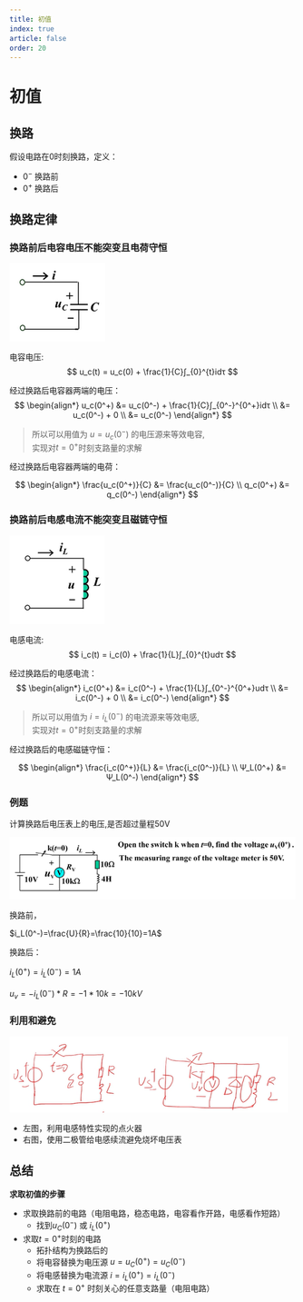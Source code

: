 ```yaml
---
title: 初值
index: true
article: false
order: 20
---
```


# 初值

## 换路

假设电路在0时刻换路，定义：
- $0^-$ 换路前
- $0^+$ 换路后

## 换路定律

### 换路前后电容电压不能突变且电荷守恒  

![alt text](assets/images/image-5.png)


电容电压:
$$
u_c(t) = u_c(0) + \frac{1}{C}∫_{0}^{t}idτ
$$

经过换路后电容器两端的电压：
$$
\begin{align*}
u_c(0^+) &= u_c(0^-) + \frac{1}{C}∫_{0^-}^{0^+}idτ \\
&= u_c(0^-) + 0 \\
&= u_c(0^-) 
\end{align*}
$$

> 所以可以用值为 $u=u_c(0^-)$ 的电压源来等效电容,  
> 实现对$t=0^+$时刻支路量的求解

经过换路后电容器两端的电荷：

$$
\begin{align*}
 \frac{u_c(0^+)}{C} &= \frac{u_c(0^-)}{C}  \\
q_c(0^+) &= q_c(0^-) 
\end{align*}
$$

### 换路前后电感电流不能突变且磁链守恒

![alt text](assets/images/image-6.png)

电感电流:
$$
i_c(t) = i_c(0) + \frac{1}{L}∫_{0}^{t}udτ
$$

经过换路后的电感电流：
$$
\begin{align*}
i_c(0^+) &= i_c(0^-) + \frac{1}{L}∫_{0^-}^{0^+}udτ \\
&= i_c(0^-) + 0 \\
&= i_c(0^-) 
\end{align*}
$$

> 所以可以用值为 $i=i_L(0^-)$ 的电流源来等效电感,  
> 实现对$t=0^+$时刻支路量的求解

经过换路后的电感磁链守恒：

$$
\begin{align*}
 \frac{i_c(0^+)}{L} &= \frac{i_c(0^-)}{L}  \\
Ψ_L(0^+) &= Ψ_L(0^-) 
\end{align*}
$$


### 例题

计算换路后电压表上的电压,是否超过量程50V

![alt text](assets/images/image-7.png)

换路前，

$i_L(0^-)=\frac{U}{R}=\frac{10}{10}=1A$

换路后：

$i_L(0^+)=i_L(0^-)=1A$

$u_v=-i_L(0^-)*R=-1*10k= -10kV$

### 利用和避免

![alt text](assets/images/image-8.png)
- 左图，利用电感特性实现的点火器
- 右图，使用二极管给电感续流避免烧坏电压表


## 总结

**求取初值的步骤**
- 求取换路前的电路（电阻电路，稳态电路，电容看作开路，电感看作短路）
  - 找到$u_C(0^-)$ 或 $i_L(0^+)$
- 求取$t=0^+$时刻的电路
  - 拓扑结构为换路后的
  - 将电容替换为电压源 $u=u_C(0^+)=u_C(0^-)$
  - 将电感替换为电流源 $i=i_L(0^+)=i_L(0^-)$
  - 求取在 $t=0^+$ 时刻关心的任意支路量（电阻电路）